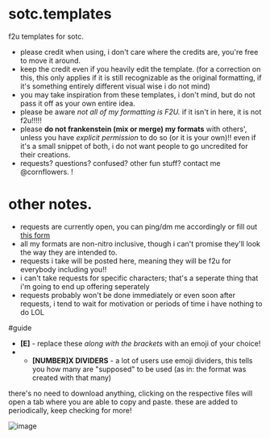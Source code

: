 # sotc.templates
f2u templates for sotc.

- please credit when using, i don't care where the credits are, you're free to move it around.
- keep the credit even if you heavily edit the template. (for a correction on this, this only applies if it is still recognizable as the original formatting, if it's something entirely different visual wise i do not mind)
- you may take inspiration from these templates, i don't mind, but do not pass it off as your own entire idea.
- please be aware *not all of my formatting is F2U.* if it isn't in here, it is not f2u!!!!!
- please **do not frankenstein (mix or merge) my formats** with others', unless you have *explicit permission* to do so (or it is your own)!! even if it's a small snippet of both, i do not want people to go uncredited for their creations.
- requests? questions? confused? other fun stuff? contact me @cornflowers. !

# other notes.
- requests are currently open, you can ping/dm me accordingly or fill out [this form]()
- all my formats are non-nitro inclusive, though i can't promise they'll look the way they are intended to.
- requests i take will be posted here, meaning they will be f2u for everybody including you!!
- i can't take requests for specific characters; that's a seperate thing that i'm going to end up offering seperately
- requests probably won't be done immediately or even soon after requests, i tend to wait for motivation or periods of time i have nothing to do LOL

#guide
- **[E]** - replace these *along with the brackets* with an emoji of your choice!
- - **[NUMBER]X DIVIDERS** - a lot of users use emoji dividers, this tells you how many are "supposed" to be used (as in: the format was created with that many)


there's no need to download anything, clicking on the respective files will open a tab where you are able to copy and paste.
these are added to periodically, keep checking for more!

![image](https://github.com/fazcorp/sotc.templates/assets/119465467/ca6e266b-c977-444a-92cb-5f44cc7de18e)
